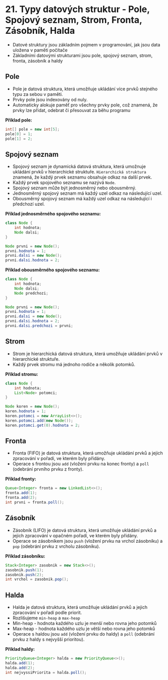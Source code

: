 # 21. Typy datových struktur - Pole, Spojový seznam, Strom, Fronta, Zásobník, Halda

- Datové struktury jsou základním pojmem v programování, jak jsou data uložena v paměti počítače
- Základními datovými strukturami jsou pole, spojový seznam, strom, fronta, zásobník a haldy

## Pole

- Pole je datová struktura, která umožňuje ukládání více prvků stejného typu za sebou v paměti.
- Prvky pole jsou indexovány od nuly.
- Automaticky alokuje paměť pro všechny prvky pole, což znamená, že prvky lze přidat, odebrat či přesouvat za běhu programu

**Příklad pole:**

```Java
int[] pole = new int[5];
pole[0] = 1;
pole[1] = 2;
```

## Spojový seznam

- Spojový seznam je dynamická datová struktura, která umožnuje ukládání prvků v hierarchické struktuře.
`Hierarchická struktura` znamená, že každý prvek seznamu obsahuje odkaz na další prvek.
- Každý prvek spojového seznamu se nazývá `Node`.
- Spojový seznam může být jednosměrný nebo obousměrný.
- Jednosměrný spojový seznam má každý uzel odkaz na následující uzel.
- Obousměrný spojový seznam má každý uzel odkaz na následující i předchozí uzel.

**Příklad jednosměrného spojového seznamu:**

```Java
class Node {
    int hodnota;
    Node dalsi;
}

Node prvni = new Node();
prvni.hodnota = 1;
prvni.dalsi = new Node();
prvni.dalsi.hodnota = 2;
```

**Příklad obousměrného spojového seznamu:**

```Java
class Node {
    int hodnota;
    Node dalsi;
    Node predchozi;
}

Node prvni = new Node();
prvni.hodnota = 1;
prvni.dalsi = new Node();
prvni.dalsi.hodnota = 2;
prvni.dalsi.predchozi = prvni;
```

## Strom

- Strom je hierarchická datová struktura, která umožňuje ukládání prvků v hierarchické struktuře.
- Každý prvek stromu má jednoho rodiče a několik potomků.

**Příklad stromu:**

```Java
class Node {
    int hodnota;
    List<Node> potomci;
}

Node koren = new Node();
koren.hodnota = 1;
koren.potomci = new ArrayList<>();
koren.potomci.add(new Node());
koren.potomci.get(0).hodnota = 2;
```

## Fronta

- Fronta (FIFO) je datová struktura, která umožňuje ukládání prvků a jejich zpracování v pořadí, ve kterém byly přidány.
- Operace s frontou jsou `add` (vložení prvku na konec fronty) a `poll` (odebrání prvního prvku z fronty).

**Příklad fronty:**

```Java
Queue<Integer> fronta = new LinkedList<>();
fronta.add(1);
fronta.add(2);
int prvni = fronta.poll();
```

## Zásobník

- Zásobník (LIFO) je datová struktura, která umožňuje ukládání prvků a jejich zpracování v opačném pořadí, ve kterém byly přidány.
- Operace se zásobníkem jsou `push` (vložení prvku na vrchol zásobníku) a `pop` (odebrání prvku z vrcholu zásobníku).

**Příklad zásobníku:**

```Java
Stack<Integer> zasobnik = new Stack<>();
zasobnik.push(1);
zasobnik.push(2);
int vrchol = zasobnik.pop();
```

## Halda

- Halda je datová struktura, která umožňuje ukládání prvků a jejich zpracování v pořadí podle priorit.
- Rozlišujeme `min-heap` a `max-heap`
- Min-heap - hodnota každého uzlu je menší nebo rovna jeho potomků
- Max-heap - hodnota každého uzlu je větší nebo rovna jeho potomků
- Operace s haldou jsou `add` (vložení prvku do haldy) a `poll` (odebrání prvku z haldy s nejvyšší prioritou).

**Příklad haldy:**

```Java
PriorityQueue<Integer> halda = new PriorityQueue<>();
halda.add(1);
halda.add(2);
int nejvyssiPriorita = halda.poll();
```
